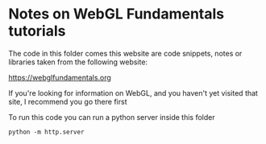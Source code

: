 # Notes on WebGL Fundamentals tutorials

The code in this folder comes this website are code snippets, notes or libraries taken from the following website:

https://webglfundamentals.org

If you're looking for information on WebGL, and you haven't yet visited that site, I recommend you go there first

To run this code you can run a python server inside this folder

`python -m http.server`


